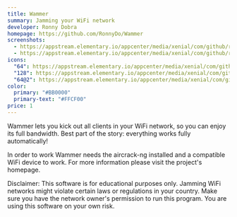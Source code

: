 ```yaml
---
title: Wammer
summary: Jamming your WiFi network
developer: Ronny Dobra
homepage: https://github.com/RonnyDo/Wammer
screenshots:
  - https://appstream.elementary.io/appcenter/media/xenial/com/github/ronnydo.wammer.desktop/B1952169B6E2238333D0A175B567AF26/screenshots/image-1_orig.png
  - https://appstream.elementary.io/appcenter/media/xenial/com/github/ronnydo.wammer.desktop/B1952169B6E2238333D0A175B567AF26/screenshots/image-2_orig.png
icons:
  "64": https://appstream.elementary.io/appcenter/media/xenial/com/github/ronnydo.wammer.desktop/B1952169B6E2238333D0A175B567AF26/icons/64x64/com.github.ronnydo.wammer_com.github.ronnydo.wammer.png
  "128": https://appstream.elementary.io/appcenter/media/xenial/com/github/ronnydo.wammer.desktop/B1952169B6E2238333D0A175B567AF26/icons/128x128/com.github.ronnydo.wammer_com.github.ronnydo.wammer.png
  "64@2": https://appstream.elementary.io/appcenter/media/xenial/com/github/ronnydo.wammer.desktop/B1952169B6E2238333D0A175B567AF26/icons/64x64@2/com.github.ronnydo.wammer_com.github.ronnydo.wammer.png
color:
  primary: "#BB0000"
  primary-text: "#FFCF00"
price: 1
---
```


<p>Wammer lets you kick out all clients in your WiFi network, so you can enjoy its full bandwidth. Best part of the story: everything works fully automatically!</p>
<p>In order to work Wammer needs the aircrack-ng installed and a compatible WiFi device to work. For more information please visit the project&apos;s homepage.</p>
<p>Disclaimer: This software is for educational purposes only. Jamming WiFi networks might violate certain laws or regulations in your country. Make sure you have the network owner&apos;s permission to run this program. You are using this software on your own risk.</p>